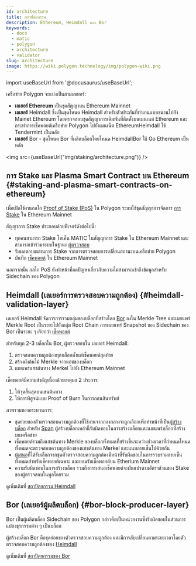 ```yaml
---
id: architecture
title: สถาปัตยกรรม
description: Ethereum, Heimdall และ Bor
keywords:
  - docs
  - matic
  - polygon
  - architecture
  - validator
slug: architecture
image: https://wiki.polygon.technology/img/polygon-wiki.png
---
```

import useBaseUrl from '@docusaurus/useBaseUrl';

เครือข่าย Polygon จะแบ่งเป็นสามเลเยอร์:

* **เลเยอร์ Ethereum** เป็นชุดสัญญาบน Ethereum Mainnet
* **เลเยอร์** Heimdall ซึ่งเป็นชุดโหนด Heimdall สำหรับตัวประกันที่ทำงานแบบขนานไปยัง Mainet Ethereum โดยตรวจสอบชุดสัญญาการเดิมพันที่ติดตั้งบนเมนเนต์ Ethereum และกระทำการเช็คพอยต์เครือข่าย Polygon ไปยังเมนเน็ต EthereumHeimdall  ใช้ Tendermint เป็นหลัก
* **เลเยอร์** Bor - ชุดโหนด Bor ที่ผลิตบล็อกโดยโหนด HeimdallBor ใช้ Go Ethereum เป็นหลัก

<img src={useBaseUrl("img/staking/architecture.png")} />

## การ Stake และ Plasma Smart Contract บน Ethereum {#staking-and-plasma-smart-contracts-on-ethereum}

เพื่อเปิดใช้งานกลไก [Proof of Stake (PoS)](/docs/home/polygon-basics/what-is-proof-of-stake) ใน Polygon ระบบใช้ชุดสัญญาการจัดการ [การ Stake](/docs/maintain/glossary.md#staking) ใน Ethereum Mainnet

สัญญาการ Stake ประกอบด้วยฟีเจอร์ดังต่อไปนี้:

* ทุกคนสามารถ Stake โทเค็น MATIC ในสัญญาการ Stake ใน Ethereum Mainnet และสามารถเข้าร่วมระบบในฐานะ [ผู้ตรวจสอบ](/docs/maintain/glossary.md#validator)
* รับผลตอบแแทนการ Stake จากการตรวจสอบการเปลี่ยนสถานะบนเครือข่าย Polygon
* บันทึก [เช็คพอยต์](/docs/maintain/glossary.md#checkpoint-transaction) ใน Ethereum Mainnet

นอกจากนั้น กลไก PoS ยังทำหน้าที่ลดปัญหาเกี่ยวกับความไม่สามารถเข้าถึงข้อมูลสำหรับ Sidechain ของ Polygon

## Heimdall (เลเยอร์การตรวจสอบความถูกต้อง) {#heimdall-validation-layer}

เลเยอร์ Heimdall จัดการการรวมกลุ่มของบล็อกที่สร้างโดย [Bor](/docs/maintain/glossary.md#bor) ลงใน Merkle Tree และเผยแพร่ Merkle Root เป็นระยะไปยังกลุ่ม Root Chain การเผยแพร่ Snapshot ของ Sidechain ของ Bor เป็นระยะ ๆ เรียกว่า [เช็คพอยต์](/docs/maintain/glossary.md#checkpoint-transaction)

สำหรับทุก 2-3 บล็อกใน Bor, ผู้ตรวจสอบใน เลเยอร์ Heimdall:

1. ตรวจสอบความถูกต้องทุกบล็อกตั้งแต่เช็คพอยต์สุดท้าย
2. สร้างผังต้นไม้ Merkle จากแฮชของบล็อก
3. เผยแพร่แฮชต้นทาง Merkel ไปยัง Ethereum Mainnet

เช็คพอยต์มีความสำคัญเนื่องด้วยเหตุผล 2 ประการ:

1. ให้จุดสิ้นสุดบนเชนต้นทาง
2. ให้การพิสูจน์แบบ Proof of Burn ในการถอนสินทรัพย์

ภาพรวมของกระบวนการ:

* ชุดย่อยของตัวตรวจสอบความถูกต้องที่ใช้งานจากกองกลางจะถูกเลือกเพื่อทำหน้าที่เป็น[ผู้สร้างบล็อก](/docs/maintain/glossary.md#block-producer) สำหรับ [Span](/docs/maintain/glossary.md#span) ผู้สร้างบล็อกเหล่านี้รับผิดชอบในการสร้างบล็อกและเผยแพร่บล็อกที่สร้างบนเครือข่าย
* เช็คพอยต์รวมถึงแฮชต้นทาง Merkle ของบล็อกทั้งหมดที่สร้างขึ้นระหว่างช่วงเวลาที่กำหนดโหนดทั้งหมดจะตรวจสอบความถูกต้องของแฮชต้นทาง Merkel และแนบลายเซ็นไปด้วยกัน
* [ผู้เสนอ](/docs/maintain/glossary.md#proposer)ที่ได้รับเลือกจากชุดตัวตรวจสอบความถูกต้องมีหน้าที่รับผิดชอบในการรวบรวมลายเซ็นทั้งหมดสำหรับเช็คพอยต์เฉพาะ และยอมรับเช็คพอยต์บน Etherium Mainnet
* ความรับผิดชอบในการสร้างบล็อก รวมถึงการเสนอเช็คพอยต์จะผันแปรตามอัตราส่วนของ Stake ของผู้ตรวจสอบในพูลโดยรวม

ดูเพิ่มเติมที่ [สถาปัตยกรรม Heimdall](/docs/pos/heimdall/overview)

## Bor (เลเยอร์ผู้ผลิตบล็อก) {#bor-block-producer-layer}

Bor เป็นผู้ผลิตบล็อก Sidechain ของ Polygon กล่าวคือเป็นหน่วยงานซึ่งรับผิดชอบในส่วนการแปลงธุรกรรมต่าง ๆ เป็นบล็อก

ผู้สร้างบล็อก Bor คือชุดย่อยของตัวตรวจสอบความถูกต้อง และมีการสับเปลี่ยนตามระยะเวลาโดยตัวตรวจสอบความถูกต้องของ [Heimdall](/docs/maintain/glossary.md#heimdall)

ดูเพิ่มเติมที่ [สถาปัตยกรรมของ Bor](/docs/pos/bor/overview)
